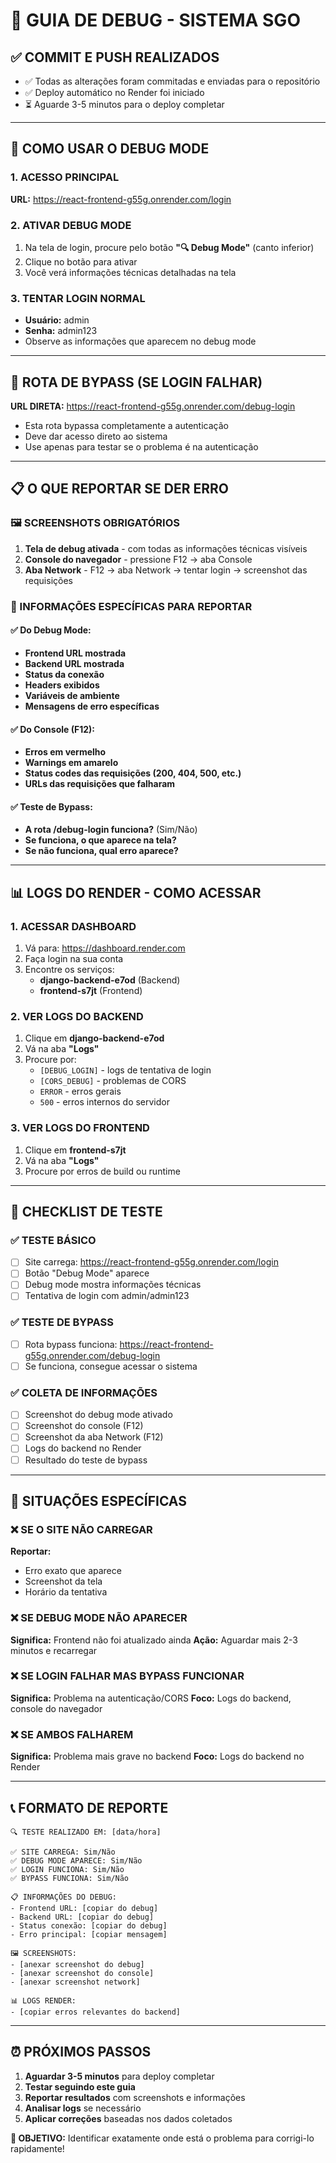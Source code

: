 # 🚨 GUIA DE DEBUG - SISTEMA SGO

## ✅ COMMIT E PUSH REALIZADOS
- ✅ Todas as alterações foram commitadas e enviadas para o repositório
- ✅ Deploy automático no Render foi iniciado
- ⏳ Aguarde 3-5 minutos para o deploy completar

---

## 🔧 COMO USAR O DEBUG MODE

### 1. ACESSO PRINCIPAL
**URL:** https://react-frontend-g55g.onrender.com/login

### 2. ATIVAR DEBUG MODE
1. Na tela de login, procure pelo botão **"🔍 Debug Mode"** (canto inferior)
2. Clique no botão para ativar
3. Você verá informações técnicas detalhadas na tela

### 3. TENTAR LOGIN NORMAL
- **Usuário:** admin
- **Senha:** admin123
- Observe as informações que aparecem no debug mode

---

## 🚪 ROTA DE BYPASS (SE LOGIN FALHAR)

**URL DIRETA:** https://react-frontend-g55g.onrender.com/debug-login

- Esta rota bypassa completamente a autenticação
- Deve dar acesso direto ao sistema
- Use apenas para testar se o problema é na autenticação

---

## 📋 O QUE REPORTAR SE DER ERRO

### 🖼️ SCREENSHOTS OBRIGATÓRIOS
1. **Tela de debug ativada** - com todas as informações técnicas visíveis
2. **Console do navegador** - pressione F12 → aba Console
3. **Aba Network** - F12 → aba Network → tentar login → screenshot das requisições

### 📝 INFORMAÇÕES ESPECÍFICAS PARA REPORTAR

#### ✅ Do Debug Mode:
- **Frontend URL mostrada**
- **Backend URL mostrada** 
- **Status da conexão**
- **Headers exibidos**
- **Variáveis de ambiente**
- **Mensagens de erro específicas**

#### ✅ Do Console (F12):
- **Erros em vermelho**
- **Warnings em amarelo**
- **Status codes das requisições (200, 404, 500, etc.)**
- **URLs das requisições que falharam**

#### ✅ Teste de Bypass:
- **A rota /debug-login funciona?** (Sim/Não)
- **Se funciona, o que aparece na tela?**
- **Se não funciona, qual erro aparece?**

---

## 📊 LOGS DO RENDER - COMO ACESSAR

### 1. ACESSAR DASHBOARD
1. Vá para: https://dashboard.render.com
2. Faça login na sua conta
3. Encontre os serviços:
   - **django-backend-e7od** (Backend)
   - **frontend-s7jt** (Frontend)

### 2. VER LOGS DO BACKEND
1. Clique em **django-backend-e7od**
2. Vá na aba **"Logs"**
3. Procure por:
   - `[DEBUG_LOGIN]` - logs de tentativa de login
   - `[CORS_DEBUG]` - problemas de CORS
   - `ERROR` - erros gerais
   - `500` - erros internos do servidor

### 3. VER LOGS DO FRONTEND
1. Clique em **frontend-s7jt**
2. Vá na aba **"Logs"**
3. Procure por erros de build ou runtime

---

## 🎯 CHECKLIST DE TESTE

### ✅ TESTE BÁSICO
- [ ] Site carrega: https://react-frontend-g55g.onrender.com/login
- [ ] Botão "Debug Mode" aparece
- [ ] Debug mode mostra informações técnicas
- [ ] Tentativa de login com admin/admin123

### ✅ TESTE DE BYPASS
- [ ] Rota bypass funciona: https://react-frontend-g55g.onrender.com/debug-login
- [ ] Se funciona, consegue acessar o sistema

### ✅ COLETA DE INFORMAÇÕES
- [ ] Screenshot do debug mode ativado
- [ ] Screenshot do console (F12)
- [ ] Screenshot da aba Network (F12)
- [ ] Logs do backend no Render
- [ ] Resultado do teste de bypass

---

## 🚨 SITUAÇÕES ESPECÍFICAS

### ❌ SE O SITE NÃO CARREGAR
**Reportar:**
- Erro exato que aparece
- Screenshot da tela
- Horário da tentativa

### ❌ SE DEBUG MODE NÃO APARECER
**Significa:** Frontend não foi atualizado ainda
**Ação:** Aguardar mais 2-3 minutos e recarregar

### ❌ SE LOGIN FALHAR MAS BYPASS FUNCIONAR
**Significa:** Problema na autenticação/CORS
**Foco:** Logs do backend, console do navegador

### ❌ SE AMBOS FALHAREM
**Significa:** Problema mais grave no backend
**Foco:** Logs do backend no Render

---

## 📞 FORMATO DE REPORTE

```
🔍 TESTE REALIZADO EM: [data/hora]

✅ SITE CARREGA: Sim/Não
✅ DEBUG MODE APARECE: Sim/Não  
✅ LOGIN FUNCIONA: Sim/Não
✅ BYPASS FUNCIONA: Sim/Não

📋 INFORMAÇÕES DO DEBUG:
- Frontend URL: [copiar do debug]
- Backend URL: [copiar do debug]
- Status conexão: [copiar do debug]
- Erro principal: [copiar mensagem]

🖼️ SCREENSHOTS:
- [anexar screenshot do debug]
- [anexar screenshot do console]
- [anexar screenshot network]

📊 LOGS RENDER:
- [copiar erros relevantes do backend]
```

---

## ⏰ PRÓXIMOS PASSOS

1. **Aguardar 3-5 minutos** para deploy completar
2. **Testar seguindo este guia**
3. **Reportar resultados** com screenshots e informações
4. **Analisar logs** se necessário
5. **Aplicar correções** baseadas nos dados coletados

**🎯 OBJETIVO:** Identificar exatamente onde está o problema para corrigi-lo rapidamente!